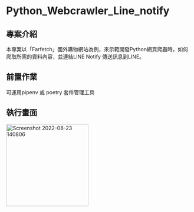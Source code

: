 # Python_Webcrawler_Line_notify
專案介紹
-
本專案以「Farfetch」國外購物網站為例，來示範開發Python網頁爬蟲時，如何爬取所需的資料內容，並連結LINE Notify 傳送訊息到LINE。

前置作業
-
可運用pipenv 或 poetry 套件管理工具


執行畫面
-
<img width="223" alt="Screenshot 2022-08-23 140806" src="https://user-images.githubusercontent.com/96730369/186086173-fefe52e4-98cd-444e-b4fc-153b01dede79.png">

